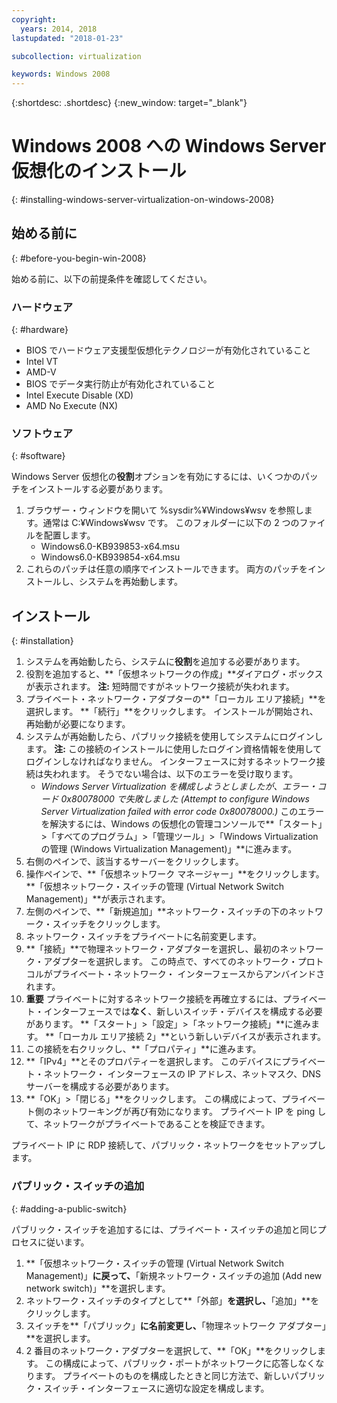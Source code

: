 ```yaml
---
copyright:
  years: 2014, 2018
lastupdated: "2018-01-23"

subcollection: virtualization

keywords: Windows 2008
---
```

{:shortdesc: .shortdesc}
{:new_window: target="_blank"}

# Windows 2008 への Windows Server 仮想化のインストール
{: #installing-windows-server-virtualization-on-windows-2008}

<!--Windows 2008 64-bit edition comes with the option to install Windows next generation virtualization application codenamed Veridian. By default the application will not be a selectable option when Adding and Removing Roles from Windows 2008.

Note: At this time, this is only available in full installation of 64-bit editions of Windows 2008. 32-bit versions and Server-core installations do not support this.-->

## 始める前に
{: #before-you-begin-win-2008}

始める前に、以下の前提条件を確認してください。

### ハードウェア
{: #hardware}

* BIOS でハードウェア支援型仮想化テクノロジーが有効化されていること
* Intel VT
* AMD-V
* BIOS でデータ実行防止が有効化されていること
* Intel Execute Disable (XD)
* AMD No Execute (NX)

### ソフトウェア
{: #software}

Windows Server 仮想化の**役割**オプションを有効にするには、いくつかのパッチをインストールする必要があります。
1. ブラウザー・ウィンドウを開いて %sysdir%&#xa5;Windows&#xa5;wsv を参照します。通常は C:&#xa5;Windows&#xa5;wsv です。 このフォルダーに以下の 2 つのファイルを配置します。
    * Windows6.0-KB939853-x64.msu
    * Windows6.0-KB939854-x64.msu
2. これらのパッチは任意の順序でインストールできます。 両方のパッチをインストールし、システムを再始動します。

## インストール
{: #installation}

1. システムを再始動したら、システムに**役割**を追加する必要があります。
2. 役割を追加すると、**「仮想ネットワークの作成」**ダイアログ・ボックスが表示されます。
**注:** 短時間ですがネットワーク接続が失われます。
3. プライベート・ネットワーク・アダプターの**「ローカル エリア接続」**を選択します。 **「続行」**をクリックします。 インストールが開始され、再始動が必要になります。
4. システムが再始動したら、パブリック接続を使用してシステムにログインします。 **注:** この接続のインストールに使用したログイン資格情報を使用してログインしなければなりません。 インターフェースに対するネットワーク接続は失われます。 そうでない場合は、以下のエラーを受け取ります。
    * *Windows Server Virtualization を構成しようとしましたが、エラー・コード 0x80078000 で失敗しました (Attempt to configure Windows Server Virtualization failed with error code 0x80078000.)*
このエラーを解決するには、Windows の仮想化の管理コンソールで**「スタート」>「すべてのプログラム」>「管理ツール」>「Windows Virtualization の管理 (Windows Virtualization Management)」**に進みます。
5. 右側のペインで、該当するサーバーをクリックします。
6. 操作ペインで、**「仮想ネットワーク マネージャー」**をクリックします。 **「仮想ネットワーク・スイッチの管理 (Virtual Network Switch Management)」**が表示されます。
7. 左側のペインで、**「新規追加」**ネットワーク・スイッチの下のネットワーク・スイッチをクリックします。
8. ネットワーク・スイッチをプライベートに名前変更します。
9. **「接続」**で物理ネットワーク・アダプターを選択し、最初のネットワーク・アダプターを選択します。 この時点で、すべてのネットワーク・プロトコルがプライベート・ネットワーク・ インターフェースからアンバインドされます。
10. **重要** プライベートに対するネットワーク接続を再確立するには、プライベート・インターフェースでは**なく**、新しいスイッチ・デバイスを構成する必要があります。 **「スタート」>「設定」>「ネットワーク接続」**に進みます。 **「ローカル エリア接続 2」**という新しいデバイスが表示されます。
11. この接続を右クリックし、**「プロパティ」**に進みます。
12. **「IPv4」**とそのプロパティーを選択します。 このデバイスにプライベート・ネットワーク・ インターフェースの IP アドレス、ネットマスク、DNS サーバーを構成する必要があります。
13. **「OK」>「閉じる」**をクリックします。 この構成によって、プライベート側のネットワーキングが再び有効になります。 プライベート IP を ping して、ネットワークがプライベートであることを検証できます。

プライベート IP に RDP 接続して、パブリック・ネットワークをセットアップします。

### パブリック・スイッチの追加
{: #adding-a-public-switch}

パブリック・スイッチを追加するには、プライベート・スイッチの追加と同じプロセスに従います。
1. **「仮想ネットワーク・スイッチの管理 (Virtual Network Switch Management)」**に戻って、**「新規ネットワーク・スイッチの追加 (Add new network switch)」**を選択します。
2. ネットワーク・スイッチのタイプとして**「外部」**を選択し、**「追加」**をクリックします。
3. スイッチを**「パブリック」**に名前変更し、**「物理ネットワーク アダプター」**を選択します。
4. 2 番目のネットワーク・アダプターを選択して、**「OK」**をクリックします。 この構成によって、パブリック・ポートがネットワークに応答しなくなります。 プライベートのものを構成したときと同じ方法で、新しいパブリック・スイッチ・インターフェースに適切な設定を構成します。
